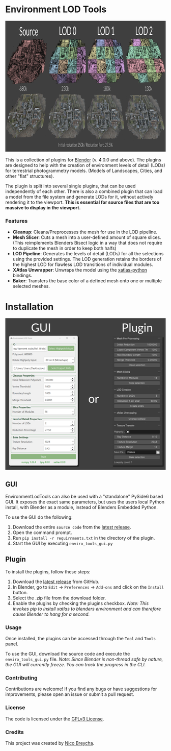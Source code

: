 # Environment LOD Tools

<p align="center">
  <img width="960" height="410" src="https://raw.githubusercontent.com/gojushin/EnvironmentLodTools/main/docs/resources/enviro_lod_tools_example.jpg" alt="LOD Example logo">
</p>

This is a collection of plugins for [Blender](https://www.blender.org/) (v. 4.0.0 and above).
The plugins are designed to help with the creation of environment levels of detail (LODs) for terrestrial photogrammetry models.
(Models of Landscapes, Cities, and other "flat" structures).

The plugin is split into several single plugins, that can be used independently of each other.
There is also a combined plugin that can load a model from the file system and generate LODs for it, without actively rendering it to the viewport.
**This is essential for source files that are too massive to display in the viewport.**

### Features

- **Cleanup**: Cleans/Preprocesses the mesh for use in the LOD pipeline.
- **Mesh Slicer**: Cuts a mesh into a user-defined amount of square slices. (This reimplements Blenders Bisect logic in a way that does not require to duplicate the mesh in order to keep both halfs)
- **LOD Pipeline**: Generates the levels of detail (LODs) for all the selections using the provided settings. The LOD generation retains the borders of the highest LOD for flawless LOD transitions of individual modules.
- **XAtlas Unwrapper**: Unwraps the model using the [xatlas-python](https://github.com/mworchel/xatlas-python) bindings.
- **Baker**: Transfers the base color of a defined mesh onto one or multiple selected meshes.


# Installation

<p align="start">
    <img width="509" height="475" src="https://raw.githubusercontent.com/gojushin/EnvironmentLodTools/main/docs/resources/enviro_lod_tools_gui_example.jpg" alt="GUI Example">
</p>

## GUI
EnvironmentLodTools can also be used with a "standalone" PySide6 based GUI.
It exposes the exact same parameters, but uses the users local Python install, with Blender as a module, instead of Blenders Embedded Python.

To use the GUI do the following:
1. Download the entire `source code` from the [latest release](https://github.com/gojushin/EnvironmentLodTool/releases/latest).
2. Open the command prompt.
3. Run `pip install -r requirnments.txt` in the directory of the plugin.
4. Start the GUI by executing `enviro_tools_gui.py`

## Plugin
To install the plugins, follow these steps:

1. Download the [latest release](https://github.com/gojushin/EnvironmentLodTool/releases/latest) from GitHub.
2. In Blender, go to `Edit` -> `Preferences` -> `Add-ons` and click on the `Install` button.
3. Select the .zip file from the download folder.
4. Enable the plugins by checking the plugins checkbox. *Note: This invokes pip to install xatlas to blenders environment and can therefore cause Blender to hang for a second.*

### Usage

Once installed, the plugins can be accessed through the `Tool` and `Tools` panel.

To use the GUI, download the source code and execute the `enviro_tools_gui.py` file.
_Note: Since Blender is non-thread safe by nature, the GUI will currently freeze. You can track the progress in the CLI._

### Contributing

Contributions are welcome! If you find any bugs or have suggestions for improvements, please open an issue or submit a pull request.

### License

The code is licensed under the [GPLv3 License](LICENSE).

### Credits

This project was created by [Nico Breycha](https://github.com/gojushin).
